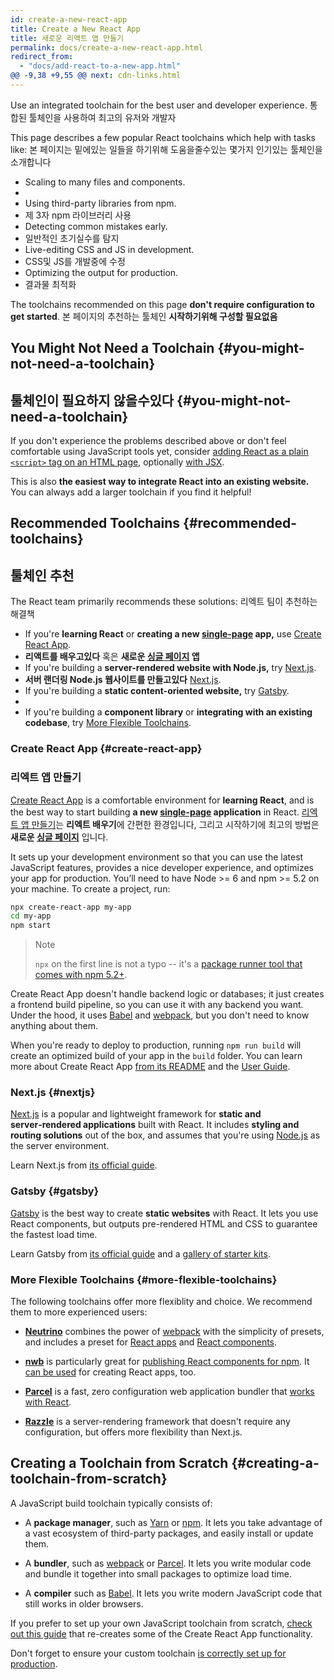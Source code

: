 ```yaml
---
id: create-a-new-react-app
title: Create a New React App
title: 새로운 리액트 앱 만들기
permalink: docs/create-a-new-react-app.html
redirect_from:
  - "docs/add-react-to-a-new-app.html"
@@ -9,38 +9,55 @@ next: cdn-links.html
---
```


Use an integrated toolchain for the best user and developer experience.
통합된 툴체인을 사용하여 최고의 유저와 개발자

This page describes a few popular React toolchains which help with tasks like:
본 페이지는 밑에있는 일들을 하기위해 도움을줄수있는 몇가지 인기있는 툴체인을 소개합니다

* Scaling to many files and components.
* 
* Using third-party libraries from npm.
* 제 3자 npm 라이브러리 사용
* Detecting common mistakes early.
* 일반적인 초기실수를 탐지
* Live-editing CSS and JS in development.
* CSS및 JS를 개발중에 수정
* Optimizing the output for production.
* 결과물 최적화

The toolchains recommended on this page **don't require configuration to get started**.
본 페이지의 추천하는 툴체인 **시작하기위해 구성할 필요없음**

## You Might Not Need a Toolchain {#you-might-not-need-a-toolchain}
## 툴체인이 필요하지 않을수있다 {#you-might-not-need-a-toolchain}

If you don't experience the problems described above or don't feel comfortable using JavaScript tools yet, consider [adding React as a plain `<script>` tag on an HTML page](/docs/add-react-to-a-website.html), optionally [with JSX](/docs/add-react-to-a-website.html#optional-try-react-with-jsx).

This is also **the easiest way to integrate React into an existing website.** You can always add a larger toolchain if you find it helpful!

## Recommended Toolchains {#recommended-toolchains}
## 툴체인 추천

The React team primarily recommends these solutions:
리엑트 팀이 추천하는 해결책

- If you're **learning React** or **creating a new [single-page](/docs/glossary.html#single-page-application) app,** use [Create React App](#create-react-app).
- **리액트를 배우고있다** 혹은 **새로운 [싱글 페이지](/docs/glossary.html#single-page-application) 앱**  
- If you're building a **server-rendered website with Node.js,** try [Next.js](#nextjs).
- **서버 랜더링 Node.js 웹사이트를 만들고있다** [Next.js](#nextjs). 
- If you're building a **static content-oriented website,** try [Gatsby](#gatsby).
- 
- If you're building a **component library** or **integrating with an existing codebase**, try [More Flexible Toolchains](#more-flexible-toolchains).

### Create React App {#create-react-app}
### 리엑트 앱 만들기

[Create React App](https://github.com/facebookincubator/create-react-app) is a comfortable environment for **learning React**, and is the best way to start building **a new [single-page](/docs/glossary.html#single-page-application) application** in React.
[리엑트 앱 만들기](https://github.com/facebookincubator/create-react-app)는 **리엑트 배우기**에 간편한 환경입니다, 그리고 시작하기에 최고의 방법은 **새로운 [싱글 페이지](/docs/glossary.html#single-page-application)** 입니다.

It sets up your development environment so that you can use the latest JavaScript features, provides a nice developer experience, and optimizes your app for production. You’ll need to have Node >= 6 and npm >= 5.2 on your machine. To create a project, run:

```bash
npx create-react-app my-app
cd my-app
npm start
```

>Note
>
>`npx` on the first line is not a typo -- it's a [package runner tool that comes with npm 5.2+](https://medium.com/@maybekatz/introducing-npx-an-npm-package-runner-55f7d4bd282b).

Create React App doesn't handle backend logic or databases; it just creates a frontend build pipeline, so you can use it with any backend you want. Under the hood, it uses [Babel](https://babeljs.io/) and [webpack](https://webpack.js.org/), but you don't need to know anything about them.

When you're ready to deploy to production, running `npm run build` will create an optimized build of your app in the `build` folder. You can learn more about Create React App [from its README](https://github.com/facebookincubator/create-react-app#create-react-app-) and the [User Guide](https://github.com/facebookincubator/create-react-app/blob/master/packages/react-scripts/template/README.md#table-of-contents).

### Next.js {#nextjs}

[Next.js](https://nextjs.org/) is a popular and lightweight framework for **static and server‑rendered applications** built with React. It includes **styling and routing solutions** out of the box, and assumes that you're using [Node.js](https://nodejs.org/) as the server environment.

Learn Next.js from [its official guide](https://nextjs.org/learn/).

### Gatsby {#gatsby}

[Gatsby](https://www.gatsbyjs.org/) is the best way to create **static websites** with React. It lets you use React components, but outputs pre-rendered HTML and CSS to guarantee the fastest load time.

Learn Gatsby from [its official guide](https://www.gatsbyjs.org/docs/) and a [gallery of starter kits](https://www.gatsbyjs.org/docs/gatsby-starters/).

### More Flexible Toolchains {#more-flexible-toolchains}

The following toolchains offer more flexiblity and choice. We recommend them to more experienced users:

- **[Neutrino](https://neutrinojs.org/)** combines the power of [webpack](https://webpack.js.org/) with the simplicity of presets, and includes a preset for [React apps](https://neutrinojs.org/packages/react/) and [React components](https://neutrinojs.org/packages/react-components/).

- **[nwb](https://github.com/insin/nwb)** is particularly great for [publishing React components for npm](https://github.com/insin/nwb/blob/master/docs/guides/ReactComponents.md#developing-react-components-and-libraries-with-nwb). It [can be used](https://github.com/insin/nwb/blob/master/docs/guides/ReactApps.md#developing-react-apps-with-nwb) for creating React apps, too. 

- **[Parcel](https://parceljs.org/)** is a fast, zero configuration web application bundler that [works with React](https://parceljs.org/recipes.html#react).

- **[Razzle](https://github.com/jaredpalmer/razzle)** is a server-rendering framework that doesn't require any configuration, but offers more flexibility than Next.js.

## Creating a Toolchain from Scratch {#creating-a-toolchain-from-scratch}

A JavaScript build toolchain typically consists of:

* A **package manager**, such as [Yarn](https://yarnpkg.com/) or [npm](https://www.npmjs.com/). It lets you take advantage of a vast ecosystem of third-party packages, and easily install or update them.

* A **bundler**, such as [webpack](https://webpack.js.org/) or [Parcel](https://parceljs.org/). It lets you write modular code and bundle it together into small packages to optimize load time.

* A **compiler** such as [Babel](https://babeljs.io/). It lets you write modern JavaScript code that still works in older browsers.

If you prefer to set up your own JavaScript toolchain from scratch, [check out this guide](https://blog.usejournal.com/creating-a-react-app-from-scratch-f3c693b84658) that re-creates some of the Create React App functionality.

Don't forget to ensure your custom toolchain [is correctly set up for production](/docs/optimizing-performance.html#use-the-production-build).
